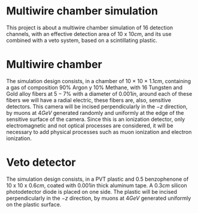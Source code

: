 # Multiwire chamber simulation
This project is about a multiwire chamber simulation of 16 detection channels, with an effective detection area of $10$ x $10cm$, and its use combined with a veto system, based on a scintillating plastic.

# Multiwire chamber
The simulation design consists, in a chamber of $10$ × $10$ × $1.1cm$, containing a gas of composition $90$% Argon y $10$% Methane, with 16 Tungsten and Gold alloy fibers at $5-7$% with a diameter of $0.001in$, around each of these fibers we will have a radial electric, these fibers are, also, sensitive detectors. This camera will be incised perpendicularly in the $-z$ direction, by muons at $4GeV$ generated randomly and uniformly at the edge of the sensitive surface of the camera. Since this is an ionization detector, only electromagnetic and not optical processes are considered, it will be necessary to add physical processes such as muon ionization and electron ionization.

# Veto detector
The simulation design consists, in a PVT plastic and $0.5%$ benzophenone of $10$ x $10$ x $0.6cm$, coated with $0.001in$ thick aluminum tape. A $0.3cm$ silicon photodetector diode is placed on one side. The plastic will be incised perpendicularly in the $-z$ direction, by muons at $4GeV$ generated uniformly on the plastic surface. 
